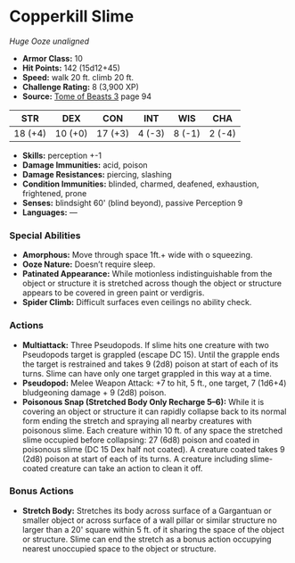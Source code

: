 # Copperkill Slime

*Huge* *Ooze* *unaligned*

- **Armor Class:** 10
- **Hit Points:** 142 (15d12+45)
- **Speed:** walk 20 ft. climb 20 ft.
- **Challenge Rating:** 8 (3,900 XP)
- **Source:** [Tome of Beasts 3](https://koboldpress.com/kpstore/product/tome-of-beasts-3-for-5th-edition/) page 94

| STR | DEX | CON | INT | WIS | CHA |
| --- | --- | --- | --- | --- | --- |
| 18 (+4) | 10 (+0) | 17 (+3) | 4 (-3) | 8 (-1) | 2 (-4) |

- **Skills:** perception +-1
- **Damage Immunities:** acid, poison
- **Damage Resistances:** piercing, slashing
- **Condition Immunities:** blinded, charmed, deafened, exhaustion, frightened, prone
- **Senses:** blindsight 60' (blind beyond), passive Perception 9
- **Languages:** —

### Special Abilities

- **Amorphous:** Move through space 1ft.+ wide with o squeezing.
- **Ooze Nature:** Doesn’t require sleep.
- **Patinated Appearance:** While motionless indistinguishable from the object or structure it is stretched across though the object or structure appears to be covered in green paint or verdigris.
- **Spider Climb:** Difficult surfaces even ceilings no ability check.

### Actions

- **Multiattack:** Three Pseudopods. If slime hits one creature with two Pseudopods target is grappled (escape DC 15). Until the grapple ends the target is restrained and takes 9 (2d8) poison at start of each of its turns. Slime can have only one target grappled in this way at a time.
- **Pseudopod:** Melee Weapon Attack: +7 to hit, 5 ft., one target, 7 (1d6+4) bludgeoning damage + 9 (2d8) poison.
- **Poisonous Snap (Stretched Body Only Recharge 5–6):** While it is covering an object or structure it can rapidly collapse back to its normal form ending the stretch and spraying all nearby creatures with poisonous slime. Each creature within 10 ft. of any space the stretched slime occupied before collapsing: 27 (6d8) poison and coated in poisonous slime (DC 15 Dex half not coated). A creature coated takes 9 (2d8) poison at start of each of its turns. A creature including slime-coated creature can take an action to clean it off.

### Bonus Actions

- **Stretch Body:** Stretches its body across surface of a Gargantuan or smaller object or across surface of a wall pillar or similar structure no larger than a 20' square within 5 ft. of it sharing the space of the object or structure. Slime can end the stretch as a bonus action occupying nearest unoccupied space to the object or structure.



